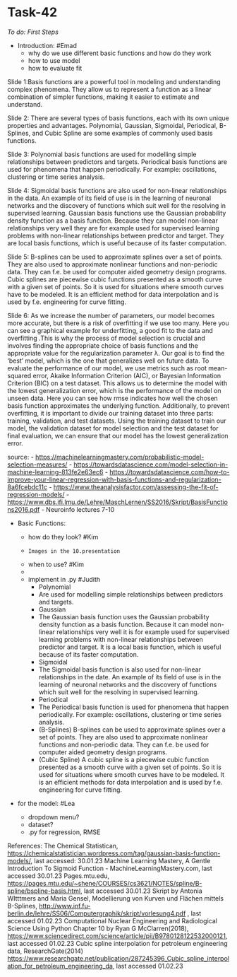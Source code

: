 # Task-42

*To do: First Steps*

- Introduction: #Emad
     - why do we use different basic functions and how do they work
     - how to use model
     - how to evaluate fit

Slide 1:Basis functions are a powerful tool in modeling and understanding complex phenomena. They allow us to represent a function as a linear combination of simpler functions, making it easier to estimate and understand. 

Slide 2: There are several types of basis functions, each with its own unique properties and advantages. Polynomial, Gaussian, Sigmoidal, Periodical, B-Splines, and Cubic Spline are some examples of commonly used basis functions. 

Slide 3:
Polynomial basis functions are used for modelling simple relationships between predictors and targets.
Periodical basis functions are used for phenomena that happen periodically. For example: oscillations, clustering or time series analysis.

Slide 4:
Sigmoidal basis functions are also used for non-linear relationships in the data. An example of its field of use is in the learning of neuronal networks and the discovery of  functions which suit well for the resolving in supervised learning.
Gaussian basis functions use the Gaussian probability density function as a basis function. Because they can model non-linear relationships very well they are for example used for supervised learning problems with non-linear relationships between predictor and target. They are local basis functions, which is useful because of its faster computation.

Slide 5:
B-splines can be used to approximate splines over a set of points. They are also used to approximate nonlinear functions and non-periodic data. They can f.e. be used for computer aided geometry design programs.
Cubic splines are piecewise cubic functions presented as a smooth curve with a given set of points. So it is used for situations where smooth curves have to be modeled. It is an efficient method for data interpolation and is used by f.e. engineering for curve fitting.
 
Slide 6: As we increase the number of parameters, our model becomes more accurate, but there is a risk of overfitting if we use too many. Here you can see a graphical example for underfitting, a good fit to the data and overfitting .This is why the process of model selection is crucial and involves finding the appropriate choice of basis functions and the appropriate value for the regularization parameter λ. Our goal is to find the ‘best’ model, which is the one that generalizes well on future data.
To evaluate the performance of our model, we use metrics such as root mean-squared error, Akaike Information Criterion (AIC), or Bayesian Information Criterion (BIC) on a test dataset. This allows us to determine the model with the lowest generalization error, which is the performance of the model on unseen data. Here you can see how rmse indicates how well the chosen basis function approximates the underlying function. Additionally, to prevent overfitting, it is important to divide our training dataset into three parts: training, validation, and test datasets. Using the training dataset to train our model, the validation dataset for model selection and the test dataset for final evaluation, we can ensure that our model has the lowest generalization error.

source:
     - https://machinelearningmastery.com/probabilistic-model-selection-measures/
     - https://towardsdatascience.com/model-selection-in-machine-learning-813fe2e63ec6
     - https://towardsdatascience.com/how-to-improve-your-linear-regression-with-basis-functions-and-regularization-8a6fcebdc11c
     - https://www.theanalysisfactor.com/assessing-the-fit-of-regression-models/
     - https://www.dbs.ifi.lmu.de/Lehre/MaschLernen/SS2016/Skript/BasisFunctions2016.pdf
     - Neuroinfo lectures 7-10
       
- Basic Functions: 
    - how do they look? #Kim
    -     Images in the 10.presentation    
    - when to use? #Kim
    - 
    - implement in .py #Judith
        - Polynomial
        - Are used for modelling simple relationships between predictors             and targets.
        - Gaussian
        - The Gaussian basis function uses the Gaussian probability               density function as a basis function. Because it can model               non-linear relationships very well it is for example used for           supervised learning problems with non-linear relationships               between predictor and target. It is a local basis function,              which is useful because of its faster computation.
        - Sigmoidal
        - The Sigmoidal basis function is also used for non-linear                 relationships in the date. An example of its field of use is             in the learning of neuronal networks and the discovery of               functions which suit well for the resolving in supervised               learning.
        - Periodical
        - The Periodical basis function is used for phenomena that                  happen periodically. For example: oscillations, clustering or            time series analysis.
        - (B-Splines)
          B-splines can be used to approximate splines over a set of               points. They are also used to approximate nonlinear functions             and non-periodic data. They can f.e. be used for computer                 aided geometry design programs.
        - (Cubic Spline)
          A cubic spline is a piecewise cubic function presented as a               smooth curve with a given set of points. So it is used for               situations where smooth curves have to be modeled. It is an               efficient methods for data interpolation and is used by f.e.             engineering for curve fitting.
    
- for the model: #Lea
    - dropdown menu?
    - dataset?
    - .py for regression, RMSE
    
    
    
References:
The Chemical Statistican, https://chemicalstatistician.wordpress.com/tag/gaussian-basis-function-models/, last accessed: 30.01.23
Machine Learning Mastery, A Gentle Introduction To Sigmoid Function - MachineLearningMastery.com, last accessed 30.01.23
Pages.mtu.edu, https://pages.mtu.edu/~shene/COURSES/cs3621/NOTES/spline/B-spline/bspline-basis.html, last accessed 30.01.23
Skript by Antonia WItttmers and Maria Gensel, Modellierung von Kurven und Flächen mittels B-Splines, http://www.inf.fu-berlin.de/lehre/SS06/Computergraphik/skript/vorlesung4.pdf , last accessed 01.02.23
Computational Nuclear Engineering and Radiological Science Using Python Chapter 10 by Ryan G McClarren(2018), https://www.sciencedirect.com/science/article/pii/B9780128122532000121, last accessed 01.02.23
Cubic spline interpolation for petroleum engineering data, ResearchGate(2014) https://www.researchgate.net/publication/287245396_Cubic_spline_interpolation_for_petroleum_engineering_da, last accessed 01.02.23

